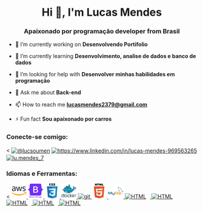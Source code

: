 <h1 align="center">Hi 👋, I'm Lucas Mendes</h1>
<h3 align="center">Apaixonado por programação developer from Brasil</h3>

- 🔭 I’m currently working on **Desenvolvendo Portifolio**

- 🌱 I’m currently learning **Desenvolvimento, analise de dados e banco de dados**

- 🤝 I’m looking for help with **Desenvolver minhas habilidades em programação**

- 💬 Ask me about **Back-end**

- 📫 How to reach me **lucasmendes2379@gmail.com**

- ⚡ Fun fact **Sou apaixonado por carros**


<h3 align="left">Conecte-se comigo:</h3><
<a href="https://twitter.com/@lucsoumen" target="blank"><img align="center" src="https://raw.githubusercontent.com/rahuldkjain/github-profile-readme-generator/master/src/images/icons/Social/twitter.svg" alt="@lucsoumen" height="30" width="40" /></a>
<a href="https://linkedin.com/in/https://www.linkedin.com/in/lucas-mendes-969563265" target="blank"><img align="center" src="https://raw.githubusercontent.com/rahuldkjain/github-profile-readme-generator/master/src/images/icons/Social/linked-in-alt.svg" alt="https://www.linkedin.com/in/lucas-mendes-969563265" height="30" width="40" /></a>
<a href="https://instagram.com/lu.mendes7_" target="blank"><img align="center" src="https://raw.githubusercontent.com/rahuldkjain/github-profile-readme-generator/master/src/images/icons/Social/instagram.svg" alt="lu.mendes_7" height="30" width="40" /></a>

<h3 align="left">Idiomas e Ferramentas:</h3><
<a href="https://aws.amazon.com" target="_blank" rel="noreferrer"> <img src="https://raw.githubusercontent.com/devicons/devicon/master/icons/amazonwebservices/amazonwebservices-original-wordmark.svg" alt="aws" width="40" height="40"/> </a> <a href="https://getbootstrap.com" target="_blank" rel="noreferrer"> <img src="https://raw.githubusercontent.com/devicons/devicon/master/icons/bootstrap/bootstrap-plain-wordmark.svg" alt="bootstrap" width="40" height="40"/> </a> <a href="https://www.w3schools.com/css/" target="_blank" rel="noreferrer"> <img src="https://raw.githubusercontent.com/devicons/devicon/master/icons/css3/css3-original-wordmark.svg" alt="css3" width="40" height="40"/> </a> <a href="https://www.docker.com/" target="_blank" rel="noreferrer"> <img src="https://raw.githubusercontent.com/devicons/devicon/master/icons/docker/docker-original-wordmark.svg" alt="docker" width="40" height="40"/> </a> <a href="https://git-scm.com/" target="_blank" rel="noreferrer"> <img src="https://www.vectorlogo.zone/logos/git-scm/git-scm-icon.svg" alt="git" width="40" height="40"/> </a> <a href="https://www.w3.org/html/" target="_blank" rel="noreferrer"> <img src="https://raw.githubusercontent.com/devicons/devicon/master/icons/html5/html5-original-wordmark.svg" alt="html5" width="40" height="40"/> </a> <a href="https://www.mysql.com/" target="_blank" rel="noreferrer"> <img src="https://raw.githubusercontent.com/devicons/devicon/master/icons/mysql/mysql-original-wordmark.svg" alt="mysql" width="40" height="40"/> </a> <a href="https://www.postgresql.org" target="_blank" rel="noreferrer">
            <img 
              aling="left"
              alt="HTML"
              title="HTML"
              width="40px"
              style="padding-right: 10px;"
              src="https://cdn.jsdelivr.net/gh/devicons/devicon@latest/icons/python/python-original-wordmark.svg" />
             <img
              alt="HTML"
              title="HTML"
              width="40px"
              style="padding-right: 10px;"
              src="https://cdn.jsdelivr.net/gh/devicons/devicon@latest/icons/jupyter/jupyter-original-wordmark.svg" />
              <img
              alt="HTML"
              title="HTML"
              width="40px"
              style="padding-right: 10px;"
              src="https://cdn.jsdelivr.net/gh/devicons/devicon@latest/icons/pandas/pandas-original-wordmark.svg" />
               <img 
              alt="HTML"
              title="HTML"
              width="40px"
              style="padding-right: 10px;"
              src="https://cdn.jsdelivr.net/gh/devicons/devicon@latest/icons/vscode/vscode-original-wordmark.svg" />
              <img 
              alt="HTML"
              title="HTML"
              width="40px"
              style="padding-right: 10px;"
              src="https://cdn.jsdelivr.net/gh/devicons/devicon@latest/icons/anaconda/anaconda-original-wordmark.svg" />
          
          
          
          
          
                                                                                                                                                                                                                                                                                                                                                                                                                                                                                                                                                                                                                                                                                                                                                                                                                                                                                                                                                                                                                                                                                                                                                                                                                                                                                                                                                                                                                                                                                                                                                                                                                                                                                                                                                                                                                                                                                                                                                       
